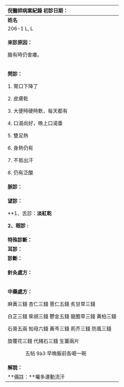 ﻿|**倪醫師病案紀錄**     初診日期：|
| :- |
|**姓名**|**性別：**|**年齡及體型**|**來診日期：**|
|206-1 L, L|女||2008/05/27|
|<p>**來診原因：**</p><p>臉有時仍會癢。</p>|
|<p>**問診：** </p><p>1. 胃口下降了</p><p>2. 皮膚乾</p><p>3. 大便時硬時軟，每天都有 </p><p>4. 口渴尚好，晚上口渴重</p><p>5. 雙足熱</p><p>6. 身熱仍有</p><p>7. 不易出汗</p><p>8. 仍有泛酸</p>|
|**脈診：**|
|<p>**望診：**</p><p>**1、舌診：**淡紅乾</p><p>**2、眼診** :** </p>|
|**特殊診斷：**|
|**耳診：**|
|**診斷：** |
|<p>**針灸處方：** </p><p></p>|
|<p>**中藥處方：** </p><p>麻黃三錢     杏仁三錢     薏仁五錢    炙甘草三錢    </p><p>白芷三錢     柴胡三錢     鬱金五錢    龍膽草三錢    黃柏三錢</p><p>石膏五兩     知母六錢     黃芩三錢    荊芥三錢      防風三錢</p><p>旋覆花三錢   代赭石三錢   生薑兩片</p><p>`       `五帖   9à3 早晚飯前各喝一碗</p><p></p>|
|**解說：** |
|**備註：**囑多運動流汗|

